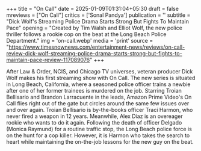 +++
title = "On Call"
date = 2025-01-09T01:31:04+05:30
draft = false
mreviews = ["On Call"]
critics = ['Sonal Pandya']
publication = ''
subtitle = "Dick Wolf's Streaming Police Drama Starts Strong But Fights To Maintain Pace"
opening = "Created by Tim Walsh and Elliot Wolf, the new police thriller follows a rookie cop on the beat at the Long Beach Police Department."
img = 'on-call.webp'
media = 'print'
source = "https://www.timesnownews.com/entertainment-news/reviews/on-call-review-dick-wolf-streaming-police-drama-starts-strong-but-fights-to-maintain-pace-review-117089076"
+++

After Law & Order, NCIS, and Chicago TV universes, veteran producer Dick Wolf makes his first streaming show with On Call. The new series is situated in Long Beach, California, where a seasoned police officer trains a newbie after one of her former trainees is murdered on the job. Starring Troian Bellisario and Brandon Larracuente in the leads, Amazon Prime Video's On Call flies right out of the gate but circles around the same few issues over and over again. Troian Bellisario is by-the-books officer Traci Harmon, who never fired a weapon in 12 years. Meanwhile, Alex Diaz is an overeager rookie who wants to do it again. Following the death of officer Delgado (Monica Raymund) for a routine traffic stop, the Long Beach police force is on the hunt for a cop killer. However, it is Harmon who takes the search to heart while maintaining the on-the-job lessons for the new guy on the beat.
